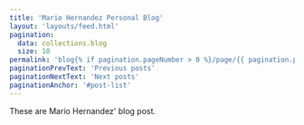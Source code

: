 ```yaml
---
title: 'Mario Hernandez Personal Blog'
layout: 'layouts/feed.html'
pagination:
  data: collections.blog
  size: 10
permalink: 'blog{% if pagination.pageNumber > 0 %}/page/{{ pagination.pageNumber }}{% endif %}/index.html'
paginationPrevText: 'Previous posts'
paginationNextText: 'Next posts'
paginationAnchor: '#post-list'
---
```


These are Mario Hernandez' blog post.
